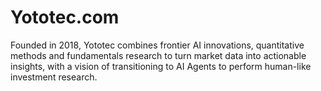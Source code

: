 # Yototec.com

Founded in 2018, Yototec combines frontier AI innovations, quantitative methods and fundamentals research to turn market data into actionable insights, with a vision of transitioning to AI Agents to perform human-like investment research.